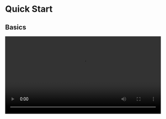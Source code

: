 # Quick Start

## Basics

<video src="https://encounter.plus/videos/basics.mp4" width="100%" controls preload></video>